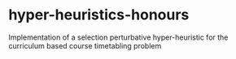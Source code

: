 # hyper-heuristics-honours
 Implementation of a selection perturbative hyper-heuristic for the curriculum based course timetabling problem
